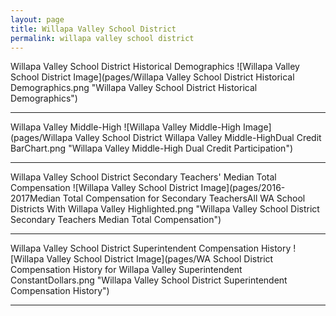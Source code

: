 ```yaml
---
layout: page
title: Willapa Valley School District
permalink: willapa valley school district
---
```



Willapa Valley School District Historical Demographics
![Willapa Valley School District Image](pages/Willapa Valley School District Historical Demographics.png "Willapa Valley School District Historical Demographics")

___

Willapa Valley Middle-High
![Willapa Valley Middle-High Image](pages/Willapa Valley School District Willapa Valley Middle-HighDual Credit BarChart.png "Willapa Valley Middle-High Dual Credit Participation")

___

Willapa Valley School District Secondary Teachers' Median Total Compensation
![Willapa Valley School District Image](pages/2016-2017Median Total Compensation for Secondary TeachersAll WA School Districts With Willapa Valley Highlighted.png "Willapa Valley School District Secondary Teachers Median Total Compensation")

___

Willapa Valley School District Superintendent Compensation History
![Willapa Valley School District Image](pages/WA School District Compensation History for Willapa Valley Superintendent ConstantDollars.png "Willapa Valley School District Superintendent Compensation History")

___

